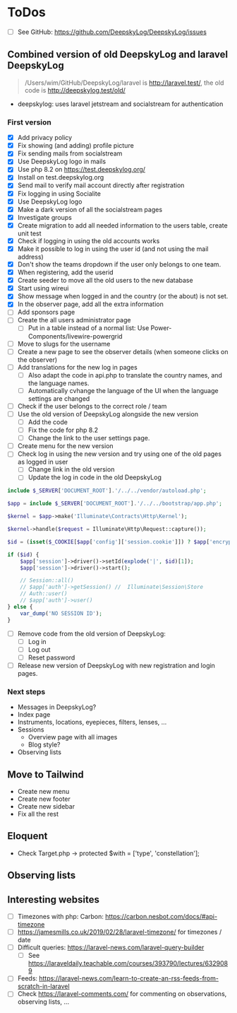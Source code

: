 # ToDos

+ [ ] See GitHub: <https://github.com/DeepskyLog/DeepskyLog/issues>

## Combined version of old DeepskyLog and laravel DeepskyLog

> /Users/wim/GitHub/DeepskyLog/laravel is http://laravel.test/, the old code is http://deepskylog.test/old/

+ deepskylog: uses laravel jetstream and socialstream for authentication

### First version

+ [X] Add privacy policy
+ [X] Fix showing (and adding) profile picture
+ [X] Fix sending mails from socialstream
+ [X] Use DeepskyLog logo in mails
+ [X] Use php 8.2 on https://test.deepskylog.org/
+ [X] Install on test.deepskylog.org
+ [X] Send mail to verify mail account directly after registration
+ [X] Fix logging in using Socialite
+ [X] Use DeepskyLog logo
+ [X] Make a dark version of all the socialstream pages
+ [X] Investigate groups
+ [X] Create migration to add all needed information to the users table, create unit test
+ [X] Check if logging in using the old accounts works
+ [X] Make it possible to log in using the user id (and not using the mail address)
+ [X] Don't show the teams dropdown if the user only belongs to one team.
+ [X] When registering, add the userid
+ [X] Create seeder to move all the old users to the new database
+ [X] Start using wireui
+ [X] Show message when logged in and the country (or the about) is not set.
+ [X] In the observer page, add all the extra information
+ [ ] Add sponsors page
+ [ ] Create the all users administrator page
  + [ ] Put in a table instead of a normal list: Use Power-Components/livewire-powergrid
+ [ ] Move to slugs for the username
+ [ ] Create a new page to see the observer details (when someone clicks on the observer)
+ [ ] Add translations for the new log in pages
  + [ ] Also adapt the code in api.php to translate the country names, and the language names.
  + [ ] Automatically cvhange the language of the UI when the language settings are changed
+ [ ] Check if the user belongs to the correct role / team
+ [ ] Use the old version of DeepskyLog alongside the new version
  + [ ] Add the code
  + [ ] Fix the code for php 8.2
  + [ ] Change the link to the user settings page.
+ [ ] Create menu for the new version
+ [ ] Check log in using the new version and try using one of the old pages as logged in user
  + [ ] Change link in the old version
  + [ ] Update the log in code in the old DeepskyLog

```php
include $_SERVER['DOCUMENT_ROOT'].'/../../vendor/autoload.php';

$app = include $_SERVER['DOCUMENT_ROOT'].'/../../bootstrap/app.php';

$kernel = $app->make('Illuminate\Contracts\Http\Kernel');

$kernel->handle($request = Illuminate\Http\Request::capture());

$id = (isset($_COOKIE[$app['config']['session.cookie']]) ? $app['encrypter']->decrypt($_COOKIE[$app['config']['session.cookie']], false) : null);

if ($id) {
    $app['session']->driver()->setId(explode('|', $id)[1]);
    $app['session']->driver()->start();

    // Session::all()
    // $app['auth']->getSession() //  Illuminate\Session\Store
    // Auth::user()
    // $app['auth']->user()
} else {
    var_dump('NO SESSION ID');
}
```

+ [ ] Remove code from the old version of DeepskyLog:
  + [ ] Log in
  + [ ] Log out
  + [ ] Reset password
+ [ ] Release new version of DeepskyLog with new registration and login pages.

### Next steps

+ Messages in DeepskyLog?
+ Index page
+ Instruments, locations, eyepieces, filters, lenses, ...
+ Sessions
  + Overview page with all images
  + Blog style?
+ Observing lists

## Move to Tailwind

+ Create new menu
+ Create new footer
+ Create new sidebar
+ Fix all the rest

## Eloquent

+ Check Target.php -> protected $with = ['type', 'constellation'];

## Observing lists

## Interesting websites

+ [ ] Timezones with php: Carbon: <https://carbon.nesbot.com/docs/#api-timezone>
+ [ ] <https://jamesmills.co.uk/2019/02/28/laravel-timezone/> for timezones / date
+ [ ] Difficult queries: <https://laravel-news.com/laravel-query-builder>
  + [ ] See https://laraveldaily.teachable.com/courses/393790/lectures/6329089
+ [ ] Feeds: https://laravel-news.com/learn-to-create-an-rss-feeds-from-scratch-in-laravel
+ [ ] Check https://laravel-comments.com/ for commenting on observations, observing lists, ...
